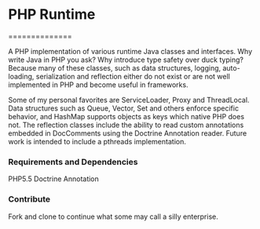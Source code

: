 # PHP Runtime
==============

A PHP implementation of various runtime Java classes and interfaces. Why write Java in PHP you ask? Why introduce type safety over duck typing? Because many of these classes, such as data structures, logging, auto-loading, serialization and reflection either do not exist or are not well implemented in PHP and become useful in frameworks. 

Some of my personal favorites are ServiceLoader, Proxy and ThreadLocal. Data structures such as Queue, Vector, Set and others enforce specific behavior, and HashMap supports objects as keys which native PHP does not. The reflection classes include the ability to read custom annotations embedded in DocComments using the Doctrine Annotation reader. Future work is intended to include a pthreads implementation.

### Requirements and Dependencies

PHP5.5
Doctrine Annotation

### Contribute

Fork and clone to continue what some may call a silly enterprise.
